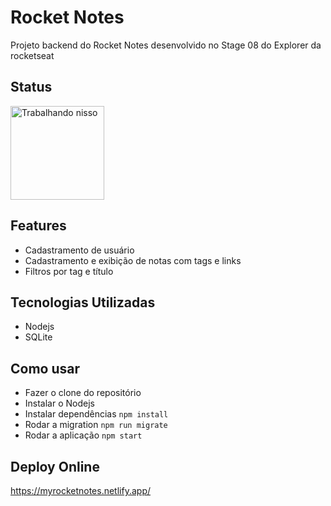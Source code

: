 # Rocket Notes
Projeto backend do Rocket Notes desenvolvido no Stage 08 do Explorer da rocketseat

## Status
<img height="150em" src="https://media.giphy.com/media/aZfCwyj5FdxfvOXCjw/giphy.gif" alt="Trabalhando nisso" />  

## Features
- Cadastramento de usuário
- Cadastramento e exibição de notas com tags e links
- Filtros por tag e título

## Tecnologias Utilizadas
- Nodejs
- SQLite

## Como usar
- Fazer o clone do repositório
- Instalar o Nodejs
- Instalar dependências `npm install`
- Rodar a migration `npm run migrate`
- Rodar a aplicação `npm start`

## Deploy Online
https://myrocketnotes.netlify.app/
